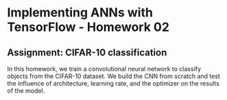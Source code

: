 # Implementing ANNs with TensorFlow - Homework 02

## Assignment: CIFAR-10 classification

In this homework, we train a convolutional neural network to classify objects from the CIFAR-10 dataset. We build the CNN from scratch and test the influence of architecture, learning rate, and the optimizer on the results of the model.
